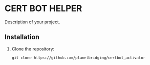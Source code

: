 # CERT BOT HELPER

Description of your project.

## Installation

1. Clone the repository:

   ```shell
   git clone https://github.com/planetbridging/certbot_activator
   ```
